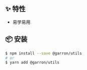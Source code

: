 
## ✨ 特性

- 易学易用

## 📦 安装

```bash
$ npm install --save @garron/utils
# or
$ yarn add @garron/utils
```
